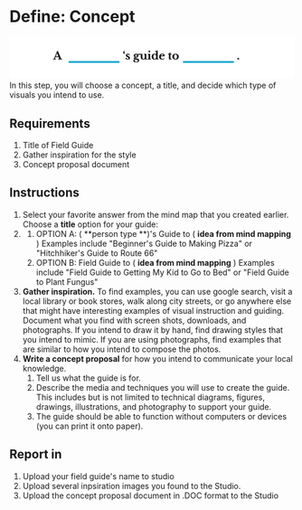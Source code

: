 # Define: Concept

![](/assets/blanks-guide-to-blank-1200px@2x.png)  
In this step, you will choose a concept, a title, and decide which type of visuals you intend to use.

## Requirements

1. Title of Field Guide
2. Gather inspiration for the style
3. Concept proposal document

## Instructions

1. Select your favorite answer from the mind map that you created earlier. Choose a **title** option for your guide:
2. 1. OPTION A: \( **person type **\)'s Guide to \( **idea from mind mapping** \) Examples include "Beginner's Guide to Making Pizza" or "Hitchhiker's Guide to Route 66"
   2. OPTION B: Field Guide to \( **idea from mind mapping** \) Examples include "Field Guide to Getting My Kid to Go to Bed" or "Field Guide to Plant Fungus"
3. **Gather inspiration.** To find examples, you can use google search, visit a local library or book stores, walk along city streets, or go anywhere else that might have interesting examples of visual instruction and guiding. Document what you find with screen shots, downloads, and photographs. If you intend to draw it by hand, find drawing styles that you intend to mimic. If you are using photographs, find examples that are similar to how you intend to compose the photos. 
4. **Write a concept proposal** for how you intend to communicate your local knowledge.
   1. Tell us what the guide is for.
   2. Describe the media and techniques you will use to create the guide. This includes but is not limited to technical diagrams, figures, drawings, illustrations, and photography to support your guide.
   3. The guide should be able to function without computers or devices \(you can print it onto paper\).

## Report in

1. Upload your field guide's name to studio
2. Upload several inpsiration images you found to the Studio.
3. Upload the concept proposal document in .DOC format to the Studio



